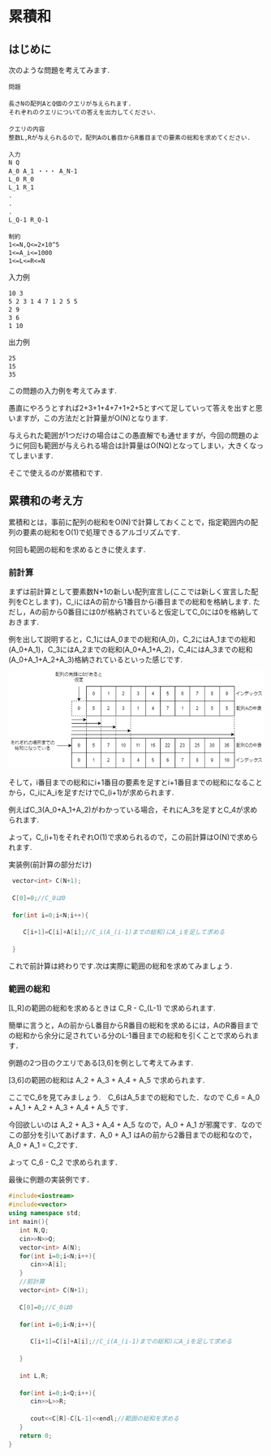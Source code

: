 # 累積和

## はじめに

次のような問題を考えてみます.

```
問題

長さNの配列AとQ個のクエリが与えられます.
それぞれのクエリについての答えを出力してください.

クエリの内容
整数L,Rが与えられるので，配列AのL番目からR番目までの要素の総和を求めてください.

入力
N Q
A_0 A_1 ・・・ A_N-1
L_0 R_0
L_1 R_1
.
.
.
L_Q-1 R_Q-1

制約
1<=N,Q<=2×10^5
1<=A_i<=1000
1<=L<=R<=N
```

入力例

```
10 3
5 2 3 1 4 7 1 2 5 5
2 9
3 6
1 10
```

出力例

```
25
15
35
```

この問題の入力例を考えてみます.

愚直にやろうとすれば2+3+1+4+7+1+2+5とすべて足していって答えを出すと思いますが，この方法だと計算量がO(N)となります.

与えられた範囲が1つだけの場合はこの愚直解でも通せますが，今回の問題のように何回も範囲が与えられる場合は計算量はO(NQ)となってしまい，大きくなってしまいます.

そこで使えるのが累積和です.

## 累積和の考え方

累積和とは，事前に配列の総和をO(N)で計算しておくことで，指定範囲内の配列の要素の総和をO(1)で処理できるアルゴリズムです.

何回も範囲の総和を求めるときに使えます.

### 前計算

まずは前計算として要素数N+1の新しい配列宣言し(ここでは新しく宣言した配列をCとします)，C_iにはAの前から1番目からi番目までの総和を格納します. ただし，Aの前から0番目には0が格納されていると仮定してC_0には0を格納しておきます.

例を出して説明すると，C_1にはA_0までの総和(A_0)，C_2にはA_1までの総和(A_0+A_1)，C_3にはA_2までの総和(A_0+A_1+A_2)，C_4にはA_3までの総和(A_0+A_1+A_2+A_3)格納されているといった感じです.

![](img/ruisekiwa_0.png)


そして，i番目までの総和にi+1番目の要素を足すとi+1番目までの総和になることから，C_iにA_iを足すだけでC_(i+1)が求められます.　

例えばC_3(A_0+A_1+A_2)がわかっている場合，それにA_3を足すとC_4が求められます.

よって，C_(i+1)をそれぞれO(1)で求められるので，この前計算はO(N)で求められます.

実装例(前計算の部分だけ)

```cpp
 vector<int> C(N+1);

 C[0]=0;//C_0は0

 for(int i=0;i<N;i++){

    C[i+1]=C[i]+A[i];//C_i(A_(i-1)までの総和)にA_iを足して求める

 }
```

これで前計算は終わりです.次は実際に範囲の総和を求めてみましょう.

### 範囲の総和

[L,R]の範囲の総和を求めるときは C_R - C_(L-1) で求められます.

簡単に言うと，Aの前からL番目からR番目の総和を求めるには，AのR番目までの総和から余分に足されている分のL-1番目までの総和を引くことで求められます．

例題の2つ目のクエリである[3,6]を例として考えてみます.

[3,6]の範囲の総和は A_2 + A_3 + A_4 + A_5 で求められます.　

ここでC_6を見てみましょう.　C_6はA_5までの総和でした．なので C_6 = A_0 + A_1 + A_2 + A_3 + A_4 + A_5 です．

今回欲しいのは A_2 + A_3 + A_4 + A_5 なので，A_0 + A_1 が邪魔です．なのでこの部分を引いてあげます．A_0 + A_1 はAの前から2番目までの総和なので，A_0 + A_1 = C_2です．

よって C_6 - C_2 で求められます．

最後に例題の実装例です．

```cpp
#include<iostream>
#include<vector>
using namespace std;
int main(){
   int N,Q;
   cin>>N>>Q;
   vector<int> A(N);
   for(int i=0;i<N;i++){
      cin>>A[i];
   }
   //前計算
   vector<int> C(N+1);

   C[0]=0;//C_0は0

   for(int i=0;i<N;i++){

      C[i+1]=C[i]+A[i];//C_i(A_(i-1)までの総和)にA_iを足して求める

   }

   int L,R;

   for(int i=0;i<Q;i++){
      cin>>L>>R;

      cout<<C[R]-C[L-1]<<endl;//範囲の総和を求める
   }
   return 0;
}
```